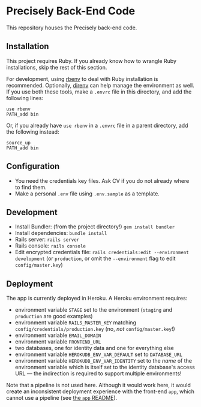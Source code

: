# Precisely Back-End Code

This repository houses the Precisely back-end code.


## Installation

This project requires Ruby. If you already know how to wrangle Ruby installations, skip the rest of this section.

For development, using [rbenv](https://github.com/rbenv/rbenv) to deal with Ruby installation is recommended. Optionally, [direnv](https://direnv.net) can help manage the environment as well. If you use both these tools, make a `.envrc` file in this directory, and add the following lines:
```
use rbenv
PATH_add bin
```
Or, if you already have `use rbenv` in a `.envrc` file in a parent directory, add the following instead:
```
source_up
PATH_add bin
```


## Configuration

- You need the credentials key files. Ask CV if you do not already where to find them.
- Make a personal `.env` file using `.env.sample` as a template.


## Development

- Install Bundler: (from the project directory!) `gem install bundler`
- Install dependencies: `bundle install`
- Rails server: `rails server`
- Rails console: `rails console`
- Edit encrypted credentials file: `rails credentials:edit --environment development` (or `production`, or omit the `--environment` flag to edit `config/master.key`)


## Deployment

The app is currently deployed in Heroku. A Heroku environment requires:

- environment variable `STAGE` set to the environment (`staging` and `production` are good examples)
- environment variable `RAILS_MASTER_KEY` matching `config/credentials/production.key` (no, _not_ `config/master.key`!)
- environment variable `EMAIL_DOMAIN`
- environment variable `FRONTEND_URL`
- two databases, one for identity data and one for everything else
- environment variable `HEROKUDB_ENV_VAR_DEFAULT` set to `DATABASE_URL`
- environment variable `HEROKUDB_ENV_VAR_IDENTITY` set to the _name_ of the environment variable which is itself set to the identity database's access URL — the indirection is required to support multiple environments!

Note that a pipeline is not used here. Although it would work here, it would create an inconsistent deployment experience with the front-end `app`, which cannot use a pipeline (see [the `app` README](https://github.com/precisely/app/blob/dev/README.md)).
